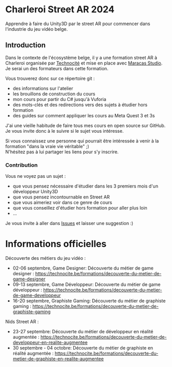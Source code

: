 
# Charleroi Street AR 2024

Apprendre à faire du Unity3D par le street AR pour commencer dans l'industrie du jeu vidéo belge.

## Introduction

Dans le contexte de l'écosystème belge, il y a une formation street AR à Charleroi organisée par [Technocité](https://technocite.be) et mise en place avec [Maracas Studio](https://maracas-studio.com).  
Je serai un des formateurs dans cette formation.

Vous trouverez donc sur ce répertoire git :
- des informations sur l'atelier
- les brouillons de construction du cours
- mon cours pour partir du C# jusqu'à Vuforia
- des mots-clés et des redirections vers des sujets à étudier hors formation
- des guides sur comment appliquer les cours au Meta Quest 3 et 3s

J'ai une vieille habitude de faire tous mes cours en open source sur GitHub.  
Je vous invite donc à le suivre si le sujet vous intéresse.

Si vous connaissez une personne qui pourrait être intéressée à venir à la formation "dans la vraie vie véritable" ;)  
N'hésitez pas à lui partager les liens pour s'y inscrire.

### Contribution

Vous ne voyez pas un sujet :
- que vous pensez nécessaire d'étudier dans les 3 premiers mois d'un développeur Unity3D
- que vous pensez incontournable en Street AR
- que vous aimeriez voir dans ce genre de cours
- que vous conseillez d'étudier hors formation pour aller plus loin
- ...

Je vous invite à aller dans [Issues](https://github.com/EloiStree/2024_07_19_CharleroiStreetAR/issues/new?title=Suggestion:) et laisser une suggestion :)

# Informations officielles

Découverte des métiers du jeu vidéo :
- 02-06 septembre, Game Designer: Découverte du métier de game designer : https://technocite.be/formations/decouverte-du-metier-de-game-designer
- 09-13 septembre, Game Développeur: Découverte du métier de game développeur : https://technocite.be/formations/decouverte-du-metier-de-game-developpeur
- 16-20 septembre, Graphiste Gaming: Découverte du métier de graphiste gaming : https://technocite.be/formations/decouverte-du-metier-de-graphiste-gaming

Nids Street AR :
- 23-27 septembre: Découverte du métier de développeur en réalité augmentée : https://technocite.be/formations/decouverte-du-metier-de-developpeur-en-realite-augmentee
- 30 septembre - 04 octobre: Découverte du métier de graphiste en réalité augmentée : https://technocite.be/formations/decouverte-du-metier-de-graphiste-en-realite-augmentee

